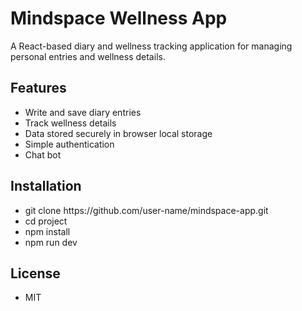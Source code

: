 <h1>Mindspace Wellness App</h1>
<p>A React-based diary and wellness tracking application for managing personal entries and wellness details.</p>

<h2>Features</h2>
<ul>
<li>Write and save diary entries</li>
<li>Track wellness details</li>
<li>Data stored securely in browser local storage</li>
<li>Simple authentication</li>
<li>Chat bot</li>
</ul>

<h2>Installation</h2>
<ul>
  <li>git clone https://github.com/user-name/mindspace-app.git</li>
  <li>cd project</li>
  <li>npm install</li>
  <li>npm run dev</li>
</ul>
<h2>License</h2>
<ul>
  <li>MIT</li>
</ul>
